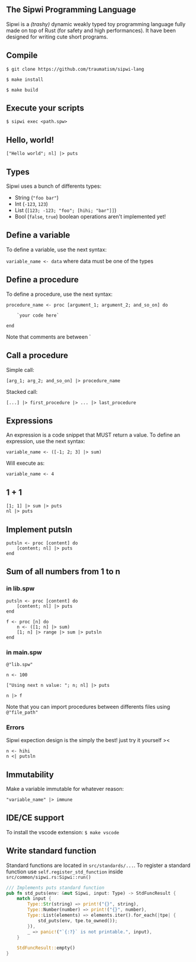 ## The Sipwi Programming Language

Sipwi is a _(trashy)_ dynamic weakly typed toy programming language fully made on top of Rust (for safety and high performances). It have been designed for writing cute short programs.

## Compile

`$ git clone https://github.com/traumatism/sipwi-lang`

`$ make install`

`$ make build`

## Execute your scripts

`$ sipwi exec <path.spw>`

## Hello, world!

```
["Hello world"; nl] |> puts
```

## Types

Sipwi uses a bunch of differents types:

* String (`"foo bar"`)
* Int (`-123`, `123`)
* List (`[123; -123; "foo"; [hihi; "bar"]]`)
* Bool (`false`, `true`) boolean operations aren't implemented yet!

## Define a variable

To define a variable, use the next syntax:

`variable_name <- data` where data must be one of the types

## Define a procedure

To define a procedure, use the next syntax:

```
procedure_name <- proc [argument_1; argument_2; and_so_on] do

    `your code here`

end
```

Note that comments are between \`

## Call a procedure

Simple call:
```
[arg_1; arg_2; and_so_on] |> procedure_name
```

Stacked call:
```
[...] |> first_procedure |> ... |> last_procedure
```

## Expressions

An expression is a code snippet that MUST return a value.
To define an expression, use the next syntax:

`variable_name <- ([-1; 2; 3] |> sum)`

Will execute as:

`variable_name <- 4`

## 1 + 1

```
[1; 1] |> sum |> puts
nl |> puts
```

## Implement putsln

```
putsln <- proc [content] do
    [content; nl] |> puts
end
```

## Sum of all numbers from 1 to n

### in lib.spw
```
putsln <- proc [content] do
    [content; nl] |> puts
end

f <- proc [n] do
    n <- ([1; n] |> sum)
    [1; n] |> range |> sum |> putsln
end

```

### in main.spw
```
@"lib.spw"

n <- 100

["Using next n value: "; n; nl] |> puts

n |> f
```

Note that you can import procedures between differents files using `@"file_path"`

### Errors

Sipwi expection design is the simply the best! just try it yourself ><
```
n <- hihi
n <| putsln
```

## Immutability

Make a variable immutable for whatever reason:

`"variable_name" |> immune`

## IDE/CE support

To install the vscode extension: `$ make vscode`

## Write standard function

Standard functions are located in `src/standards/...`.
To register a standard function use `self.register_std_function` inside `src/common/sipwi.rs:Sipwi::run()`


```rust
/// Implements puts standard function
pub fn std_puts(env: &mut Sipwi, input: Type) -> StdFuncResult {
    match input {
        Type::Str(string) => print!("{}", string),
        Type::Number(number) => print!("{}", number),
        Type::List(elements) => elements.iter().for_each(|tpe| {
            std_puts(env, tpe.to_owned());
        }),
        _ => panic!("`{:?}` is not printable.", input),
    }

    StdFuncResult::empty()
}
```